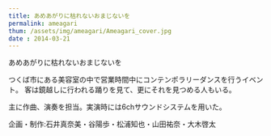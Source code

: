 ```yaml
---
title: あめあがりに枯れないおまじないを
permalink: ameagari
thum: /assets/img/ameagari/Ameagari_cover.jpg
date : 2014-03-21
---
```


あめあがりに枯れないおまじないを

つくば市にある美容室の中で営業時間中にコンテンポラリーダンスを行うイベント。
客は鏡越しに行われる踊りを見て、更にそれを見つめる人もいる。

主に作曲、演奏を担当。実演時には6chサウンドシステムを用いた。

企画・制作:石井真奈美・谷陽歩・松浦知也・山田祐奈・大木啓太

<a href="/assets/img/ameagari/Ameagari11.jpg"><img src="/assets/img/ameagari/Ameagari11.jpg" alt=""></a>

<a href="/assets/img/ameagari/Ameagari15.jpg"><img src="/assets/img/ameagari/Ameagari15.jpg" alt=""></a>

<a href="/assets/img/ameagari/Ameagari_Ohanashi.jpg"><img src="/assets/img/ameagari/Ameagari_Ohanashi.jpg" alt=""></a>

<a href="/assets/img/ameagari/ameagari_guitar.jpg"><img src="/assets/img/ameagari/ameagari_guitar.jpg" alt=""></a>

<a href="/assets/img/ameagari/furaiya-.jpg"><img src="/assets/img/ameagari/furaiya-.jpg" alt=""></a>

<a href="/assets/img/ameagari/Furaiya-ura.jpg"><img src="/assets/img/ameagari/Furaiya-ura.jpg" alt=""></a>
